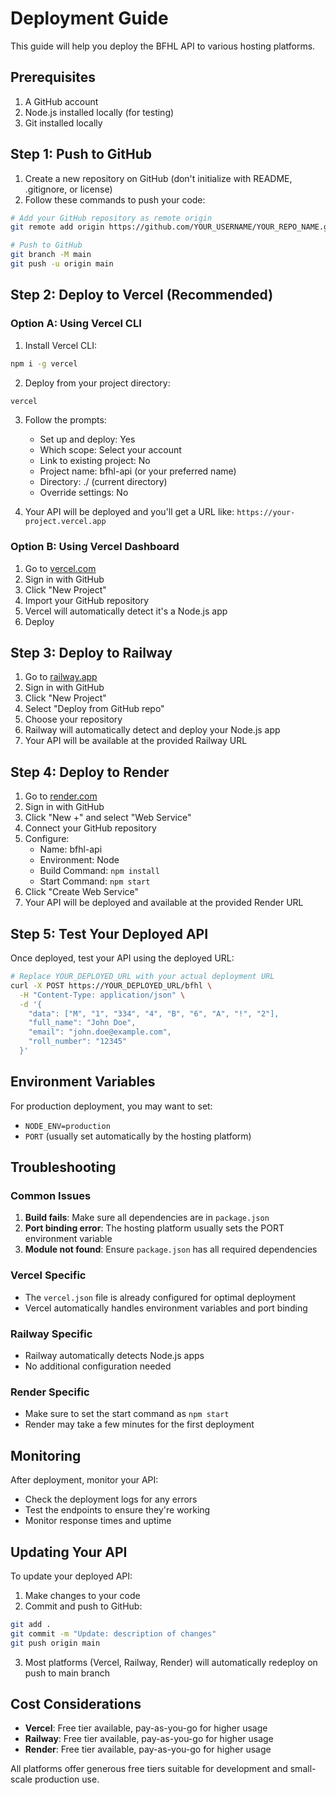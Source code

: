 # Deployment Guide

This guide will help you deploy the BFHL API to various hosting platforms.

## Prerequisites

1. A GitHub account
2. Node.js installed locally (for testing)
3. Git installed locally

## Step 1: Push to GitHub

1. Create a new repository on GitHub (don't initialize with README, .gitignore, or license)
2. Follow these commands to push your code:

```bash
# Add your GitHub repository as remote origin
git remote add origin https://github.com/YOUR_USERNAME/YOUR_REPO_NAME.git

# Push to GitHub
git branch -M main
git push -u origin main
```

## Step 2: Deploy to Vercel (Recommended)

### Option A: Using Vercel CLI

1. Install Vercel CLI:
```bash
npm i -g vercel
```

2. Deploy from your project directory:
```bash
vercel
```

3. Follow the prompts:
   - Set up and deploy: Yes
   - Which scope: Select your account
   - Link to existing project: No
   - Project name: bfhl-api (or your preferred name)
   - Directory: ./ (current directory)
   - Override settings: No

4. Your API will be deployed and you'll get a URL like: `https://your-project.vercel.app`

### Option B: Using Vercel Dashboard

1. Go to [vercel.com](https://vercel.com)
2. Sign in with GitHub
3. Click "New Project"
4. Import your GitHub repository
5. Vercel will automatically detect it's a Node.js app
6. Deploy

## Step 3: Deploy to Railway

1. Go to [railway.app](https://railway.app)
2. Sign in with GitHub
3. Click "New Project"
4. Select "Deploy from GitHub repo"
5. Choose your repository
6. Railway will automatically detect and deploy your Node.js app
7. Your API will be available at the provided Railway URL

## Step 4: Deploy to Render

1. Go to [render.com](https://render.com)
2. Sign in with GitHub
3. Click "New +" and select "Web Service"
4. Connect your GitHub repository
5. Configure:
   - Name: bfhl-api
   - Environment: Node
   - Build Command: `npm install`
   - Start Command: `npm start`
6. Click "Create Web Service"
7. Your API will be deployed and available at the provided Render URL

## Step 5: Test Your Deployed API

Once deployed, test your API using the deployed URL:

```bash
# Replace YOUR_DEPLOYED_URL with your actual deployment URL
curl -X POST https://YOUR_DEPLOYED_URL/bfhl \
  -H "Content-Type: application/json" \
  -d '{
    "data": ["M", "1", "334", "4", "B", "6", "A", "!", "2"],
    "full_name": "John Doe",
    "email": "john.doe@example.com",
    "roll_number": "12345"
  }'
```

## Environment Variables

For production deployment, you may want to set:
- `NODE_ENV=production`
- `PORT` (usually set automatically by the hosting platform)

## Troubleshooting

### Common Issues

1. **Build fails**: Make sure all dependencies are in `package.json`
2. **Port binding error**: The hosting platform usually sets the PORT environment variable
3. **Module not found**: Ensure `package.json` has all required dependencies

### Vercel Specific

- The `vercel.json` file is already configured for optimal deployment
- Vercel automatically handles environment variables and port binding

### Railway Specific

- Railway automatically detects Node.js apps
- No additional configuration needed

### Render Specific

- Make sure to set the start command as `npm start`
- Render may take a few minutes for the first deployment

## Monitoring

After deployment, monitor your API:
- Check the deployment logs for any errors
- Test the endpoints to ensure they're working
- Monitor response times and uptime

## Updating Your API

To update your deployed API:

1. Make changes to your code
2. Commit and push to GitHub:
```bash
git add .
git commit -m "Update: description of changes"
git push origin main
```

3. Most platforms (Vercel, Railway, Render) will automatically redeploy on push to main branch

## Cost Considerations

- **Vercel**: Free tier available, pay-as-you-go for higher usage
- **Railway**: Free tier available, pay-as-you-go for higher usage  
- **Render**: Free tier available, pay-as-you-go for higher usage

All platforms offer generous free tiers suitable for development and small-scale production use.
